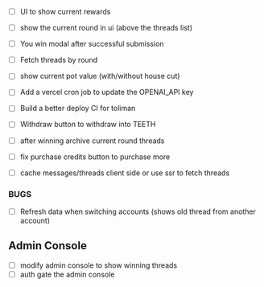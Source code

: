 - [ ] UI to show current rewards
- [ ] show the current round in ui (above the threads list)
- [ ] You win modal after successful submission
- [ ] Fetch threads by round
- [ ] show current pot value (with/without house cut)

- [ ] Add a vercel cron job to update the OPENAI_API key
- [ ] Build a better deploy CI for toliman
- [ ] Withdraw button to withdraw into TEETH
- [ ] after winning archive current round threads
- [ ] fix purchase credits button to purchase more

- [ ] cache messages/threads client side or use ssr to fetch threads

### BUGS

- [ ] Refresh data when switching accounts (shows old thread from another account)

## Admin Console

- [ ] modify admin console to show winning threads
- [ ] auth gate the admin console
